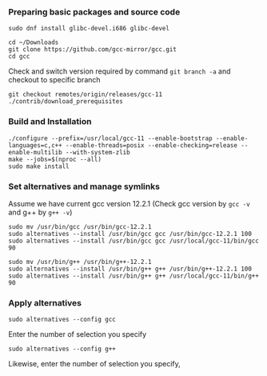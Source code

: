 ### Preparing basic packages and source code
```
sudo dnf install glibc-devel.i686 glibc-devel
```

```
cd ~/Downloads
git clone https://github.com/gcc-mirror/gcc.git
cd gcc
```
Check and switch version required by command `git branch -a` and checkout to specific branch
```
git checkout remotes/origin/releases/gcc-11
./contrib/download_prerequisites
```

### Build and Installation
```
./configure --prefix=/usr/local/gcc-11 --enable-bootstrap --enable-languages=c,c++ --enable-threads=posix --enable-checking=release --enable-multilib --with-system-zlib
make --jobs=$(nproc --all)
sudo make install
```

### Set alternatives and manage symlinks
Assume we have current gcc version 12.2.1 (Check gcc version by `gcc -v` and g++ by `g++ -v`)
```
sudo mv /usr/bin/gcc /usr/bin/gcc-12.2.1
sudo alternatives --install /usr/bin/gcc gcc /usr/bin/gcc-12.2.1 100
sudo alternatives --install /usr/bin/gcc gcc /usr/local/gcc-11/bin/gcc 90

sudo mv /usr/bin/g++ /usr/bin/g++-12.2.1
sudo alternatives --install /usr/bin/g++ g++ /usr/bin/g++-12.2.1 100
sudo alternatives --install /usr/bin/g++ g++ /usr/local/gcc-11/bin/g++ 90
```

### Apply alternatives
```
sudo alternatives --config gcc
```
Enter the number of selection you specify
```
sudo alternatives --config g++
```
Likewise, enter the number of selection you specify,
